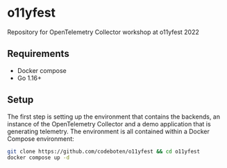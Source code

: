 # o11yfest
Repository for OpenTelemetry Collector workshop at o11yfest 2022

## Requirements

* Docker compose
* Go 1.16+

## Setup

The first step is setting up the environment that contains the backends,
an instance of the OpenTelemetry Collector and a demo application that is 
generating telemetry. The environment is all contained within a Docker
Compose environment:

```bash
git clone https://github.com/codeboten/o11yfest && cd o11yfest
docker compose up -d
```



